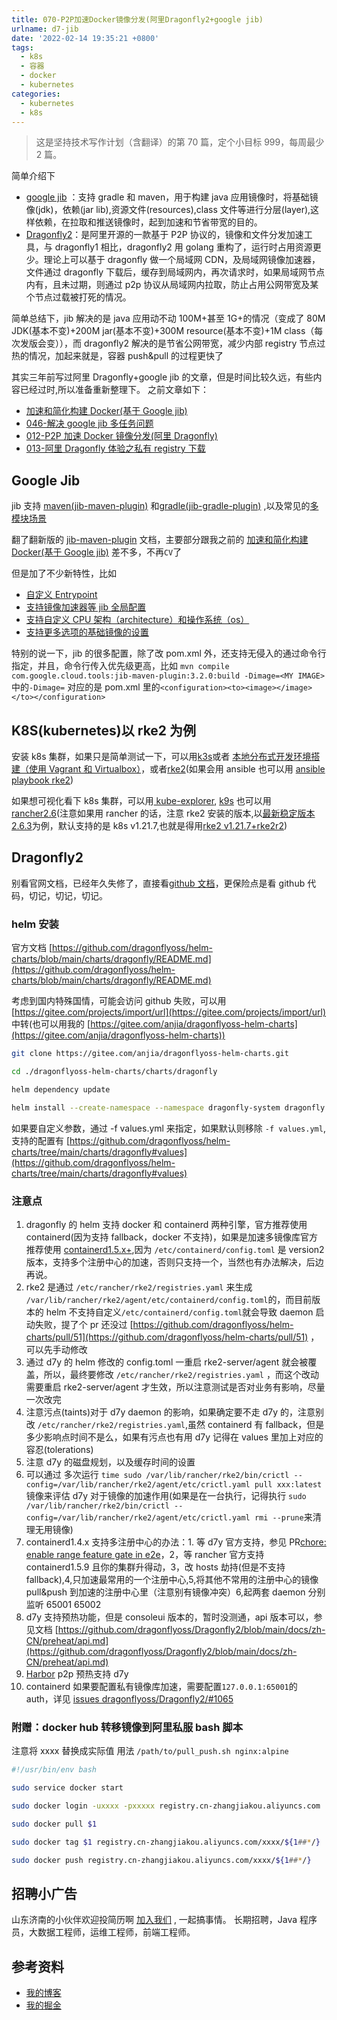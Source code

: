 ```yaml
---
title: 070-P2P加速Docker镜像分发(阿里Dragonfly2+google jib)
urlname: d7-jib
date: '2022-02-14 19:35:21 +0800'
tags:
  - k8s
  - 容器
  - docker
  - kubernetes
categories:
  - kubernetes
  - k8s
---
```


> 这是坚持技术写作计划（含翻译）的第 70 篇，定个小目标 999，每周最少 2 篇。

简单介绍下

- [google jib](https://github.com/GoogleContainerTools/jib) ：支持 gradle 和 maven，用于构建 java 应用镜像时，将基础镜像(jdk)，依赖(jar lib),资源文件(resources),class 文件等进行分层(layer),这样依赖，在拉取和推送镜像时，起到加速和节省带宽的目的。
- [Dragonfly2](https://github.com/dragonflyoss/Dragonfly2)：是阿里开源的一款基于 P2P 协议的，镜像和文件分发加速工具，与 dragonfly1 相比，dragonfly2 用 golang 重构了，运行时占用资源更少。理论上可以基于 dragonfly 做一个局域网 CDN，及局域网镜像加速器，文件通过 dragonfly 下载后，缓存到局域网内，再次请求时，如果局域网节点内有，且未过期，则通过 p2p 协议从局域网内拉取，防止占用公网带宽及某个节点过载被打死的情况。

简单总结下，jib 解决的是 java 应用动不动 100M+甚至 1G+的情况（变成了 80M JDK(基本不变)+200M jar(基本不变)+300M resource(基本不变)+1M class（每次发版会变）），而 dragonfly2 解决的是节省公网带宽，减少内部 registry 节点过热的情况，加起来就是，容器 push&pull 的过程更快了

其实三年前写过阿里 Dragonfly+google jib 的文章，但是时间比较久远，有些内容已经过时,所以准备重新整理下。
之前文章如下：

- [加速和简化构建 Docker(基于 Google jib)](https://anjia0532.github.io/2019/02/08/google-jib/)
- [046-解决 google jib 多任务问题](https://anjia0532.github.io/2019/09/22/google-jib-alpine-tini/)
- [012-P2P 加速 Docker 镜像分发(阿里 Dragonfly)](https://anjia0532.github.io/2019/03/25/dragonfly/)
- [013-阿里 Dragonfly 体验之私有 registry 下载](https://anjia0532.github.io/2019/03/30/d7y-private-registry/)

<!-- more -->

## Google Jib

jib 支持 [maven(jib-maven-plugin)](https://github.com/GoogleContainerTools/jib/tree/master/jib-maven-plugin) 和[gradle(jib-gradle-plugin)](https://github.com/GoogleContainerTools/jib/tree/master/jib-gradle-plugin) ,以及常见的[多模块场景](https://github.com/GoogleContainerTools/jib/tree/master/examples/multi-module)

翻了翻新版的 [jib-maven-plugin](https://github.com/GoogleContainerTools/jib/tree/master/jib-maven-plugin) 文档，主要部分跟我之前的 [加速和简化构建 Docker(基于 Google jib)](https://anjia0532.github.io/2019/02/08/google-jib/) 差不多，不再`CV`了

但是加了不少新特性，比如

- [自定义 Entrypoint](https://github.com/GoogleContainerTools/jib/tree/master/jib-maven-plugin#custom-container-entrypoint)
- [支持镜像加速器等 jib 全局配置](https://github.com/GoogleContainerTools/jib/tree/master/jib-maven-plugin#global-jib-configuration)
- [支持自定义 CPU 架构（architecture）和操作系统（os）](https://github.com/GoogleContainerTools/jib/tree/master/jib-maven-plugin#platform-object)
- [支持更多选项的基础镜像的设置](https://github.com/GoogleContainerTools/jib/tree/master/jib-maven-plugin#platform-object)

特别的说一下，jib 的很多配置，除了改 pom.xml 外，还支持无侵入的通过命令行指定，并且，命令行传入优先级更高，比如 `mvn compile com.google.cloud.tools:jib-maven-plugin:3.2.0:build -Dimage=<MY IMAGE>`中的`-Dimage=` 对应的是 pom.xml 里的`<configuration><to><image></image></to></configuration>`

## K8S(kubernetes)以 rke2 为例

安装 k8s 集群，如果只是简单测试一下，可以用[k3s](https://docs.rancher.cn/docs/k3s/quick-start/_index/)或者 [本地分布式开发环境搭建（使用 Vagrant 和 Virtualbox）](https://jimmysong.io/kubernetes-handbook/develop/using-vagrant-and-virtualbox-for-development.html)，或者[rke2](https://docs.rancher.cn/rke2/)(如果会用 ansible 也可以用 [ansible playbook rke2](https://github.com/lablabs/ansible-role-rke2))

如果想可视化看下 k8s 集群，可以用[ kube-explorer](https://github.com/cnrancher/kube-explorer), [k9s](https://github.com/derailed/k9s) 也可以用[rancher2.6](https://rancher.com/docs/rancher/v2.6/en/)(注意如果用 rancher 的话，注意 rke2 安装的版本,以[最新稳定版本 2.6.3](https://github.com/rancher/rancher/releases/tag/v2.6.3-patch1)为例，默认支持的是 k8s v1.21.7,也就是得用[rke2 v1.21.7+rke2r2](https://github.com/rancher/rke2/releases/tag/v1.21.7%2Brke2r2))

## Dragonfly2

别看官网文档，已经年久失修了，直接看[github 文档](https://github.com/dragonflyoss/Dragonfly2/tree/main/docs/zh-CN)，更保险点是看 github 代码，切记，切记，切记。

### helm 安装

官方文档 [https://github.com/dragonflyoss/helm-charts/blob/main/charts/dragonfly/README.md](https://github.com/dragonflyoss/helm-charts/blob/main/charts/dragonfly/README.md)

考虑到国内特殊国情，可能会访问 github 失败，可以用 [https://gitee.com/projects/import/url](https://gitee.com/projects/import/url) 中转(也可以用我的 [https://gitee.com/anjia/dragonflyoss-helm-charts](https://gitee.com/anjia/dragonflyoss-helm-charts))

```bash
git clone https://gitee.com/anjia/dragonflyoss-helm-charts.git

cd ./dragonflyoss-helm-charts/charts/dragonfly

helm dependency update

helm install --create-namespace --namespace dragonfly-system dragonfly . -f values.yml
```

如果要自定义参数，通过 -f values.yml 来指定，如果默认则移除 `-f values.yml`,支持的配置有 [https://github.com/dragonflyoss/helm-charts/tree/main/charts/dragonfly#values](https://github.com/dragonflyoss/helm-charts/tree/main/charts/dragonfly#values)

### 注意点

1. dragonfly 的 helm 支持 docker 和 containerd 两种引擎，官方推荐使用 containerd(因为支持 fallback，docker 不支持)，如果是加速多镜像库官方推荐使用 [containerd1.5.x+](https://github.com/dragonflyoss/Dragonfly2/blob/main/docs/zh-CN/runtime-integration/containerd/mirror.md#%E9%80%89%E9%A1%B9-2-%E5%A4%9A%E9%95%9C%E5%83%8F%E4%BB%93%E5%BA%93),因为 `/etc/containerd/config.toml` 是 version2 版本，支持多个注册中心的加速，否则只支持一个，当然也有办法解决，后边再说。
2. rke2 是通过 `/etc/rancher/rke2/registries.yaml` 来生成 `/var/lib/rancher/rke2/agent/etc/containerd/config.toml`的，而目前版本的 helm 不支持自定义`/etc/containerd/config.toml`就会导致 daemon 启动失败，提了个 pr 还没过 [https://github.com/dragonflyoss/helm-charts/pull/51](https://github.com/dragonflyoss/helm-charts/pull/51) ，可以先手动修改
3. 通过 d7y 的 helm 修改的 config.toml 一重启 rke2-server/agent 就会被覆盖，所以，最终要修改 `/etc/rancher/rke2/registries.yaml` ，而这个改动需要重启 rke2-server/agent 才生效，所以注意测试是否对业务有影响，尽量一次改完
4. 注意污点(taints)对于 d7y daemon 的影响，如果确定要不走 d7y 的，注意别改 `/etc/rancher/rke2/registries.yaml`,虽然 containerd 有 fallback，但是多少影响点时间不是么，如果有污点也有用 d7y 记得在 values 里加上对应的容忍(tolerations)
5. 注意 d7y 的磁盘规划，以及缓存时间的设置
6. 可以通过 多次运行 `time sudo /var/lib/rancher/rke2/bin/crictl --config=/var/lib/rancher/rke2/agent/etc/crictl.yaml pull xxx:latest`镜像来评估 d7y 对于镜像的加速作用(如果是在一台执行，记得执行 `sudo /var/lib/rancher/rke2/bin/crictl --config=/var/lib/rancher/rke2/agent/etc/crictl.yaml rmi --prune`来清理无用镜像)
7. containerd1.4.x 支持多注册中心的办法：1. 等 d7y 官方支持，参见 PR[chore: enable range feature gate in e2e](https://github.com/dragonflyoss/Dragonfly2/pull/1059)，2，等 rancher 官方支持 containerd1.5.9 且你的集群升得动，3，改 hosts 劫持(但是不支持 fallback),4,只加速最常用的一个注册中心,5,将其他不常用的注册中心的镜像 pull&push 到加速的注册中心里（注意别有镜像冲突）6,起两套 daemon 分别监听 65001 65002
8. d7y 支持预热功能，但是 consoleui 版本的，暂时没测通，api 版本可以，参见文档 [https://github.com/dragonflyoss/Dragonfly2/blob/main/docs/zh-CN/preheat/api.md](https://github.com/dragonflyoss/Dragonfly2/blob/main/docs/zh-CN/preheat/api.md)
9. [Harbor](https://goharbor.io/docs/main/administration/p2p-preheat/manage-preheat-providers/) p2p 预热支持 d7y
10. containerd 如果要配置私有镜像库加速，需要配置`127.0.0.1:65001`的 auth，详见 [issues dragonflyoss/Dragonfly2/#1065](https://github.com/dragonflyoss/Dragonfly2/issues/1065#issuecomment-1041049794)

### 附赠：docker hub 转移镜像到阿里私服 bash 脚本

注意将 xxxx 替换成实际值
用法 `/path/to/pull_push.sh nginx:alpine`

```bash
#!/usr/bin/env bash

sudo service docker start

sudo docker login -uxxxx -pxxxxx registry.cn-zhangjiakou.aliyuncs.com

sudo docker pull $1

sudo docker tag $1 registry.cn-zhangjiakou.aliyuncs.com/xxxx/${1##*/}

sudo docker push registry.cn-zhangjiakou.aliyuncs.com/xxxx/${1##*/}
```

## 招聘小广告

山东济南的小伙伴欢迎投简历啊 [加入我们](https://www.zhipin.com/gongsi/e78fa84f96fef4e733J60tq8EA~~.html) , 一起搞事情。
长期招聘，Java 程序员，大数据工程师，运维工程师，前端工程师。

## 参考资料

- [我的博客](https://anjia0532.github.io/2022/02/14/d7-jib/)
- [我的掘金](https://juejin.cn/post/7065181687411376141/)
